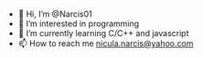 - 👋 Hi, I’m @Narcis01
- 👀 I’m interested in programming
- 🌱 I’m currently learning C/C++ and javascript
- 📫 How to reach me nicula.narcis@yahoo.com


